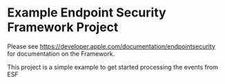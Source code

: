 # Example Endpoint Security Framework Project

Please see https://developer.apple.com/documentation/endpointsecurity for documentation on the Framework.

This project is a simple example to get started processing the events from ESF
